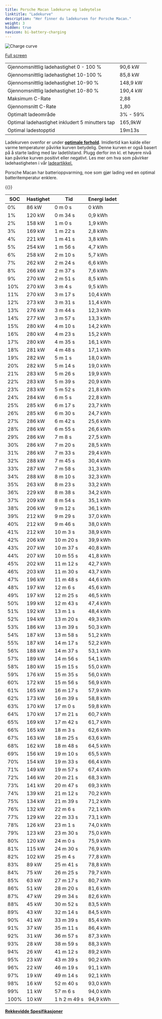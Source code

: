 ```yaml
---
title: Porsche Macan ladekurve og ladeytelse
linktitle: "Ladekurve"
description: "Her finner du ladekurven for Porsche Macan."
weight: 3
hidden: true
navicon: bi-battery-charging
---
```

<!-- markdownlint-disable MD033 -->
<img src="/images/models/porsche/macan/macan/chargingcurve.svg" alt="Charge curve" class="img-fluid">

[Full screen](/images/models/porsche/macan/macan/chargingcurve.svg)


<table class="table table-striped border">
<tbody>
<tr>
<td>Gjennomsnittlig ladehastighet 0 - 100 %</td><td>90,6 kW</td>
</tr>
<tr>
<td>Gjennomsnittlig ladehastighet 10-100 %</td><td>85,8 kW</td>
</tr>
<tr>
<td>Gjennomsnittlig ladehastighet 10-90 %</td><td>148,9 kW</td>
</tr>
<tr>
<td>Gjennomsnittlig ladehastighet 10-80 %</td><td>190,4 kW</td>
</tr>
<tr>
<td>Maksimum C-Rate</td><td>2,88</td>
</tr>
<tr>
<td>Gjennomsnitt C-Rate</td><td>1,80</td>
</tr>
<tr>
<td>Optimalt ladeområde</td><td>3% - 59%</td>
</tr>
<tr>
<td>Optimal ladehastighet inkludert 5 minutters tap</td><td>165,9kW</td>
</tr>
<tr>
<td>Optimal ladestopptid</td><td>19m13s</td>
</tr>
</tbody>
</table>


Ladekurven ovenfor er under **[optimale forhold](../../../../../technology/battery/charging/#temperatur)**. Imidlertid kan kalde eller varme temperaturer påvirke kurven betydelig. Denne kurven er også basert på å starte lading med lav ladetilstand. Plugg derfor inn kl. et høyere nivå kan påvirke kurven positivt eller negativt. Les mer om hva som påvirker ladehastigheten i vår [ladeartikkel.](../../../../../technology/battery/charging/)


Porsche Macan har batterioppvarming, noe som gjør lading ved en optimal batteritemperatur enklere.


{{<evkxdisplayaddarticle />}}
<table class="table table-striped border">
<thead>
<tr><th>SOC</th><th>Hastighet</th><th>Tid</th><th>Energi ladet</th></tr>
</thead>
<tbody>
<tr>
<td>0%</td><td>86 kW</td><td> 0 m 0 s </td><td>0 kWh </td>
</tr>
<tr>
<td>1%</td><td>120 kW</td><td> 0 m 34 s </td><td>0,9 kWh </td>
</tr>
<tr>
<td>2%</td><td>158 kW</td><td> 1 m 0 s </td><td>1,9 kWh </td>
</tr>
<tr>
<td>3%</td><td>169 kW</td><td> 1 m 22 s </td><td>2,8 kWh </td>
</tr>
<tr>
<td>4%</td><td>221 kW</td><td> 1 m 41 s </td><td>3,8 kWh </td>
</tr>
<tr>
<td>5%</td><td>254 kW</td><td> 1 m 56 s </td><td>4,7 kWh </td>
</tr>
<tr>
<td>6%</td><td>258 kW</td><td> 2 m 10 s </td><td>5,7 kWh </td>
</tr>
<tr>
<td>7%</td><td>262 kW</td><td> 2 m 24 s </td><td>6,6 kWh </td>
</tr>
<tr>
<td>8%</td><td>266 kW</td><td> 2 m 37 s </td><td>7,6 kWh </td>
</tr>
<tr>
<td>9%</td><td>270 kW</td><td> 2 m 51 s </td><td>8,5 kWh </td>
</tr>
<tr>
<td>10%</td><td>270 kW</td><td> 3 m 4 s </td><td>9,5 kWh </td>
</tr>
<tr>
<td>11%</td><td>270 kW</td><td> 3 m 17 s </td><td>10,4 kWh </td>
</tr>
<tr>
<td>12%</td><td>273 kW</td><td> 3 m 31 s </td><td>11,4 kWh </td>
</tr>
<tr>
<td>13%</td><td>276 kW</td><td> 3 m 44 s </td><td>12,3 kWh </td>
</tr>
<tr>
<td>14%</td><td>277 kW</td><td> 3 m 57 s </td><td>13,3 kWh </td>
</tr>
<tr>
<td>15%</td><td>280 kW</td><td> 4 m 10 s </td><td>14,2 kWh </td>
</tr>
<tr>
<td>16%</td><td>280 kW</td><td> 4 m 23 s </td><td>15,2 kWh </td>
</tr>
<tr>
<td>17%</td><td>280 kW</td><td> 4 m 35 s </td><td>16,1 kWh </td>
</tr>
<tr>
<td>18%</td><td>281 kW</td><td> 4 m 48 s </td><td>17,1 kWh </td>
</tr>
<tr>
<td>19%</td><td>282 kW</td><td> 5 m 1 s </td><td>18,0 kWh </td>
</tr>
<tr>
<td>20%</td><td>282 kW</td><td> 5 m 14 s </td><td>19,0 kWh </td>
</tr>
<tr>
<td>21%</td><td>283 kW</td><td> 5 m 26 s </td><td>19,9 kWh </td>
</tr>
<tr>
<td>22%</td><td>283 kW</td><td> 5 m 39 s </td><td>20,9 kWh </td>
</tr>
<tr>
<td>23%</td><td>283 kW</td><td> 5 m 52 s </td><td>21,8 kWh </td>
</tr>
<tr>
<td>24%</td><td>284 kW</td><td> 6 m 5 s </td><td>22,8 kWh </td>
</tr>
<tr>
<td>25%</td><td>285 kW</td><td> 6 m 17 s </td><td>23,7 kWh </td>
</tr>
<tr>
<td>26%</td><td>285 kW</td><td> 6 m 30 s </td><td>24,7 kWh </td>
</tr>
<tr>
<td>27%</td><td>286 kW</td><td> 6 m 42 s </td><td>25,6 kWh </td>
</tr>
<tr>
<td>28%</td><td>286 kW</td><td> 6 m 55 s </td><td>26,6 kWh </td>
</tr>
<tr>
<td>29%</td><td>286 kW</td><td> 7 m 8 s </td><td>27,5 kWh </td>
</tr>
<tr>
<td>30%</td><td>286 kW</td><td> 7 m 20 s </td><td>28,5 kWh </td>
</tr>
<tr>
<td>31%</td><td>286 kW</td><td> 7 m 33 s </td><td>29,4 kWh </td>
</tr>
<tr>
<td>32%</td><td>288 kW</td><td> 7 m 45 s </td><td>30,4 kWh </td>
</tr>
<tr>
<td>33%</td><td>287 kW</td><td> 7 m 58 s </td><td>31,3 kWh </td>
</tr>
<tr>
<td>34%</td><td>288 kW</td><td> 8 m 10 s </td><td>32,3 kWh </td>
</tr>
<tr>
<td>35%</td><td>263 kW</td><td> 8 m 23 s </td><td>33,2 kWh </td>
</tr>
<tr>
<td>36%</td><td>229 kW</td><td> 8 m 38 s </td><td>34,2 kWh </td>
</tr>
<tr>
<td>37%</td><td>209 kW</td><td> 8 m 54 s </td><td>35,1 kWh </td>
</tr>
<tr>
<td>38%</td><td>206 kW</td><td> 9 m 12 s </td><td>36,1 kWh </td>
</tr>
<tr>
<td>39%</td><td>212 kW</td><td> 9 m 29 s </td><td>37,0 kWh </td>
</tr>
<tr>
<td>40%</td><td>212 kW</td><td> 9 m 46 s </td><td>38,0 kWh </td>
</tr>
<tr>
<td>41%</td><td>212 kW</td><td> 10 m 3 s </td><td>38,9 kWh </td>
</tr>
<tr>
<td>42%</td><td>206 kW</td><td> 10 m 20 s </td><td>39,9 kWh </td>
</tr>
<tr>
<td>43%</td><td>207 kW</td><td> 10 m 37 s </td><td>40,8 kWh </td>
</tr>
<tr>
<td>44%</td><td>207 kW</td><td> 10 m 55 s </td><td>41,8 kWh </td>
</tr>
<tr>
<td>45%</td><td>202 kW</td><td> 11 m 12 s </td><td>42,7 kWh </td>
</tr>
<tr>
<td>46%</td><td>203 kW</td><td> 11 m 30 s </td><td>43,7 kWh </td>
</tr>
<tr>
<td>47%</td><td>196 kW</td><td> 11 m 48 s </td><td>44,6 kWh </td>
</tr>
<tr>
<td>48%</td><td>197 kW</td><td> 12 m 6 s </td><td>45,6 kWh </td>
</tr>
<tr>
<td>49%</td><td>197 kW</td><td> 12 m 25 s </td><td>46,5 kWh </td>
</tr>
<tr>
<td>50%</td><td>199 kW</td><td> 12 m 43 s </td><td>47,4 kWh </td>
</tr>
<tr>
<td>51%</td><td>192 kW</td><td> 13 m 1 s </td><td>48,4 kWh </td>
</tr>
<tr>
<td>52%</td><td>194 kW</td><td> 13 m 20 s </td><td>49,3 kWh </td>
</tr>
<tr>
<td>53%</td><td>186 kW</td><td> 13 m 39 s </td><td>50,3 kWh </td>
</tr>
<tr>
<td>54%</td><td>187 kW</td><td> 13 m 58 s </td><td>51,2 kWh </td>
</tr>
<tr>
<td>55%</td><td>187 kW</td><td> 14 m 17 s </td><td>52,2 kWh </td>
</tr>
<tr>
<td>56%</td><td>188 kW</td><td> 14 m 37 s </td><td>53,1 kWh </td>
</tr>
<tr>
<td>57%</td><td>189 kW</td><td> 14 m 56 s </td><td>54,1 kWh </td>
</tr>
<tr>
<td>58%</td><td>180 kW</td><td> 15 m 15 s </td><td>55,0 kWh </td>
</tr>
<tr>
<td>59%</td><td>176 kW</td><td> 15 m 35 s </td><td>56,0 kWh </td>
</tr>
<tr>
<td>60%</td><td>172 kW</td><td> 15 m 56 s </td><td>56,9 kWh </td>
</tr>
<tr>
<td>61%</td><td>165 kW</td><td> 16 m 17 s </td><td>57,9 kWh </td>
</tr>
<tr>
<td>62%</td><td>173 kW</td><td> 16 m 39 s </td><td>58,8 kWh </td>
</tr>
<tr>
<td>63%</td><td>170 kW</td><td> 17 m 0 s </td><td>59,8 kWh </td>
</tr>
<tr>
<td>64%</td><td>170 kW</td><td> 17 m 21 s </td><td>60,7 kWh </td>
</tr>
<tr>
<td>65%</td><td>169 kW</td><td> 17 m 42 s </td><td>61,7 kWh </td>
</tr>
<tr>
<td>66%</td><td>165 kW</td><td> 18 m 3 s </td><td>62,6 kWh </td>
</tr>
<tr>
<td>67%</td><td>163 kW</td><td> 18 m 25 s </td><td>63,6 kWh </td>
</tr>
<tr>
<td>68%</td><td>162 kW</td><td> 18 m 48 s </td><td>64,5 kWh </td>
</tr>
<tr>
<td>69%</td><td>156 kW</td><td> 19 m 10 s </td><td>65,5 kWh </td>
</tr>
<tr>
<td>70%</td><td>154 kW</td><td> 19 m 33 s </td><td>66,4 kWh </td>
</tr>
<tr>
<td>71%</td><td>149 kW</td><td> 19 m 57 s </td><td>67,4 kWh </td>
</tr>
<tr>
<td>72%</td><td>146 kW</td><td> 20 m 21 s </td><td>68,3 kWh </td>
</tr>
<tr>
<td>73%</td><td>141 kW</td><td> 20 m 47 s </td><td>69,3 kWh </td>
</tr>
<tr>
<td>74%</td><td>139 kW</td><td> 21 m 12 s </td><td>70,2 kWh </td>
</tr>
<tr>
<td>75%</td><td>134 kW</td><td> 21 m 39 s </td><td>71,2 kWh </td>
</tr>
<tr>
<td>76%</td><td>132 kW</td><td> 22 m 6 s </td><td>72,1 kWh </td>
</tr>
<tr>
<td>77%</td><td>129 kW</td><td> 22 m 33 s </td><td>73,1 kWh </td>
</tr>
<tr>
<td>78%</td><td>126 kW</td><td> 23 m 1 s </td><td>74,0 kWh </td>
</tr>
<tr>
<td>79%</td><td>123 kW</td><td> 23 m 30 s </td><td>75,0 kWh </td>
</tr>
<tr>
<td>80%</td><td>120 kW</td><td> 24 m 0 s </td><td>75,9 kWh </td>
</tr>
<tr>
<td>81%</td><td>115 kW</td><td> 24 m 30 s </td><td>76,9 kWh </td>
</tr>
<tr>
<td>82%</td><td>102 kW</td><td> 25 m 4 s </td><td>77,8 kWh </td>
</tr>
<tr>
<td>83%</td><td>89 kW</td><td> 25 m 41 s </td><td>78,8 kWh </td>
</tr>
<tr>
<td>84%</td><td>75 kW</td><td> 26 m 25 s </td><td>79,7 kWh </td>
</tr>
<tr>
<td>85%</td><td>63 kW</td><td> 27 m 17 s </td><td>80,7 kWh </td>
</tr>
<tr>
<td>86%</td><td>51 kW</td><td> 28 m 20 s </td><td>81,6 kWh </td>
</tr>
<tr>
<td>87%</td><td>47 kW</td><td> 29 m 34 s </td><td>82,6 kWh </td>
</tr>
<tr>
<td>88%</td><td>45 kW</td><td> 30 m 52 s </td><td>83,5 kWh </td>
</tr>
<tr>
<td>89%</td><td>43 kW</td><td> 32 m 14 s </td><td>84,5 kWh </td>
</tr>
<tr>
<td>90%</td><td>41 kW</td><td> 33 m 39 s </td><td>85,4 kWh </td>
</tr>
<tr>
<td>91%</td><td>37 kW</td><td> 35 m 11 s </td><td>86,4 kWh </td>
</tr>
<tr>
<td>92%</td><td>31 kW</td><td> 36 m 57 s </td><td>87,3 kWh </td>
</tr>
<tr>
<td>93%</td><td>28 kW</td><td> 38 m 59 s </td><td>88,3 kWh </td>
</tr>
<tr>
<td>94%</td><td>26 kW</td><td> 41 m 12 s </td><td>89,2 kWh </td>
</tr>
<tr>
<td>95%</td><td>23 kW</td><td> 43 m 39 s </td><td>90,2 kWh </td>
</tr>
<tr>
<td>96%</td><td>22 kW</td><td> 46 m 19 s </td><td>91,1 kWh </td>
</tr>
<tr>
<td>97%</td><td>19 kW</td><td> 49 m 14 s </td><td>92,1 kWh </td>
</tr>
<tr>
<td>98%</td><td>16 kW</td><td> 52 m 40 s </td><td>93,0 kWh </td>
</tr>
<tr>
<td>99%</td><td>11 kW</td><td> 57 m 6 s </td><td>94,0 kWh </td>
</tr>
<tr>
<td>100%</td><td>10 kW</td><td>1 h 2 m 49 s </td><td>94,9 kWh </td>
</tr>
</tbody>
</table>

<div class="mt-3 mb-3">
<a href="../rangeandconsumption/" class="text-decoration-none text-black">
<strong><i class="bi-arrow-left"></i> Rekkevidde </strong>
</a>
<a href="../specifications/" class="text-decoration-none text-black float-end">
<strong>Spesifikasjoner <i class="bi-arrow-right"></i></strong>
</a>
</div>

